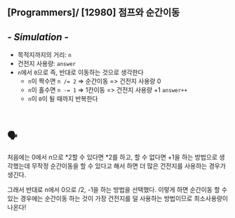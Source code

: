 ## [Programmers]/ [12980] 점프와 순간이동

## *- Simulation -*

* 목적지까지의 거리: `n`
* 건전지 사용량: `answer` 
* `n`에서 `0`으로 즉, 반대로 이동하는 것으로 생각한다
  * `n`이 짝수면 `n /= 2` 	=> 순간이동 => 건전지 사용량 0
  * `n`이 홀수면 `n -= 1`     => 1칸이동 => 건전지 사용량 +1 `answer++`
  * `n`이 `0`이 될 때까지 반복한다

</br>

## :speaking_head:

처음에는 0에서 n으로 *2할 수 있다면 *2를 하고, 할 수 없다면 +1을 하는 방법으로 생각했는데 무작정 순간이동을 할 수 있다고 해서 하면 더 많은 건전지를 사용하는 경우가 생긴다.

그래서 반대로 n에서 0으로 /2, -1을 하는 방법을 선택했다. 이렇게 하면 순간이동 할 수 있는 경우에는 순간이동 하는 것이 가장 건전지를 덜 사용하는 방법이므로 최소사용량이 나온다!

